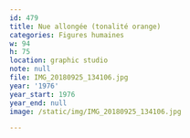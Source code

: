 ```yaml
---
id: 479
title: Nue allongée (tonalité orange)
categories: Figures humaines
w: 94
h: 75
location: graphic studio
note: null
file: IMG_20180925_134106.jpg
year: '1976'
year_start: 1976
year_end: null
image: /static/img/IMG_20180925_134106.jpg

---
```

